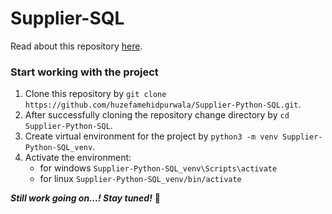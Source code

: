# Supplier-SQL

Read about this repository [here](ABOUT.md).

### Start working with the project
1. Clone this repository by `git clone https://github.com/huzefamehidpurwala/Supplier-Python-SQL.git`.
2. After successfully cloning the repository change directory by `cd Supplier-Python-SQL`.
3. Create virtual environment for the project by `python3 -m venv Supplier-Python-SQL_venv`.
4. Activate the environment:
   - for windows `Supplier-Python-SQL_venv\Scripts\activate`
   - for linux `Supplier-Python-SQL_venv/bin/activate`

***Still work going on...! Stay tuned!*** 🎁
